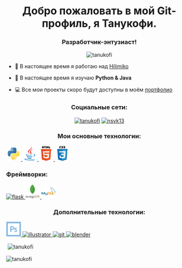 <h1 align="center">Добро пожаловать в мой Git-профиль, я Танукофи.</h1>
<h3 align="center">Разработчик-энтузиаст!</h3>

<p align="center"> <img src="https://komarev.com/ghpvc/?username=tanukofi&label=%D0%9F%D1%80%D0%BE%D1%81%D0%BC%D0%BE%D1%82%D1%80%D1%8B%20%D0%BF%D1%80%D0%BE%D1%84%D0%B8%D0%BB%D1%8F&color=0ce437&style=flat-square" alt="tanukofi" /> </p>


- 🔭 В настоящее время я работаю над [Hilimiko](https://github.com/Hilimiko)

- 🌱 В настоящее время я изучаю **Python & Java**

- 💻 Все мои проекты скоро будут доступны в моём [портфолио](https://nukkiportfolio.ru)

<h3 align="center">Социальные сети:</h3>
<p align="center">
<a href="https://twitter.com/tanukofi" target="blank"><img align="center" src="https://raw.githubusercontent.com/rahuldkjain/github-profile-readme-generator/master/src/images/icons/Social/twitter.svg" alt="tanukofi" height="30" width="40" /></a>
<a href="https://instagram.com/nsvk13" target="blank"><img align="center" src="https://raw.githubusercontent.com/rahuldkjain/github-profile-readme-generator/master/src/images/icons/Social/instagram.svg" alt="nsvk13" height="30" width="40" /></a> 
</p>

<h3 align="center">Мои основные технологии:</h3>
<a href="https://www.python.org" target="_blank" rel="noreferrer"> <img src="https://raw.githubusercontent.com/devicons/devicon/master/icons/python/python-original.svg" alt="python" width="40" height="40"/> </a> <a href="https://www.java.com" target="_blank" rel="noreferrer"> <img src="https://raw.githubusercontent.com/devicons/devicon/master/icons/java/java-original.svg" alt="java" width="40" height="40"/> </a> <a href="https://www.w3.org/html/" target="_blank" rel="noreferrer"> <img src="https://raw.githubusercontent.com/devicons/devicon/master/icons/html5/html5-original-wordmark.svg" alt="html5" width="40" height="40"/> </a> <a href="https://www.w3schools.com/css/" target="_blank" rel="noreferrer"> <img src="https://raw.githubusercontent.com/devicons/devicon/master/icons/css3/css3-original-wordmark.svg" alt="css3" width="40" height="40"/> </a>

<h3 aligin="center">Фреймворки:</h3>
<a href="https://flask.palletsprojects.com/" target="_blank" rel="noreferrer"> <img src="https://www.vectorlogo.zone/logos/pocoo_flask/pocoo_flask-icon.svg" alt="flask" width="40" height="40"/> </a>
<a href="https://www.mongodb.com/" target="_blank" rel="noreferrer"> <img src="https://raw.githubusercontent.com/devicons/devicon/master/icons/mongodb/mongodb-original-wordmark.svg" alt="mongodb" width="40" height="40"/> </a>
<a href="https://www.mysql.com/" target="_blank" rel="noreferrer"> <img src="https://raw.githubusercontent.com/devicons/devicon/master/icons/mysql/mysql-original-wordmark.svg" alt="mysql" width="40" height="40"/> </a>

<h3 align="center">Дополнительные технологии:</h3>

<a href="https://www.photoshop.com/en" target="_blank" rel="noreferrer"> <img src="https://raw.githubusercontent.com/devicons/devicon/master/icons/photoshop/photoshop-line.svg" alt="photoshop" width="40" height="40"/> </a>
<a href="https://www.adobe.com/in/products/illustrator.html" target="_blank" rel="noreferrer"> <img src="https://www.vectorlogo.zone/logos/adobe_illustrator/adobe_illustrator-icon.svg" alt="illustrator" width="40" height="40"/> </a>
<a href="https://git-scm.com/" target="_blank" rel="noreferrer"> <img src="https://www.vectorlogo.zone/logos/git-scm/git-scm-icon.svg" alt="git" width="40" height="40"/> </a>
<a href="https://www.blender.org/" target="_blank" rel="noreferrer"> <img src="https://download.blender.org/branding/community/blender_community_badge_white.svg" alt="blender" width="40" height="40"/> </a>


<p>&nbsp;<img align="center" src="https://github-readme-stats.vercel.app/api?username=tanukofi&show_icons=true&theme=dark&locale=ru" alt="tanukofi" /></p>

<p><img align="center" src="https://github-readme-stats.vercel.app/api/top-langs?username=tanukofi&show_icons=true&theme=dark&locale=ru&layout=compact" alt="tanukofi" /></p>
